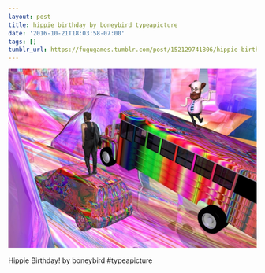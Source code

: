 ```yaml
---
layout: post
title: hippie birthday by boneybird typeapicture
date: '2016-10-21T18:03:58-07:00'
tags: []
tumblr_url: https://fugugames.tumblr.com/post/152129741806/hippie-birthday-by-boneybird-typeapicture
---
```

 ![](/tumblr_files/tumblr_off3ymLiKE1tgne1po1_1280.jpg)  

Hippie Birthday! by boneybird #typeapicture


